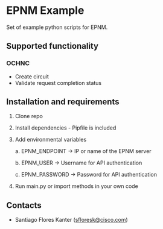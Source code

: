 # EPNM Example
Set of example python scripts for EPNM.

## Supported functionality

### OCHNC
* Create circuit
* Validate request completion status

## Installation and requirements
1. Clone repo
2. Install dependencies - Pipfile is included
3. Add environmental variables

   a. EPNM_ENDPOINT -> IP or name of the EPNM server
   
   b. EPNM_USER -> Username for API authentication
   
   c. EPNM_PASSWORD -> Password for API authentication
   
4. Run main.py or import methods in your own code

## Contacts
* Santiago Flores Kanter (sfloresk@cisco.com)
